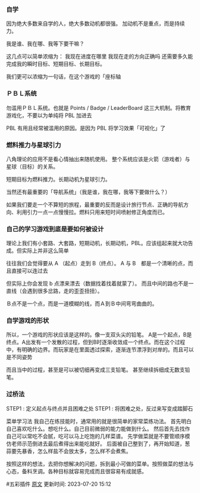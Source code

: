 

### 自学
因为绝大多数来自学的人，绝大多数动机都很强。
加动机不是重点，而是持续力。

我是谁、我在哪、我等下要干嘛？

这几点可以简单浓缩为：
我现在进度在哪里
我现在走的方向正确吗
还需要多久能完成我的瞬时目标、短期目标、长期目标。

我们更可以浓缩为一句话，在这个游戏的「座标轴

### ＰＢＬ系统
勿滥用ＰＢＬ系统。也就是 Points / Badge / LeaderBoard 这三大机制。将教育游戏化，不要以为单纯将 PBL 加进去

PBL 有用且经常被滥用的原因。是因为 PBL 将学习效果「可视化」了

### 燃料推力与星球引力

八角理论的应用不是看心情抽出来随机使用。
整个系统应该是火箭（游戏者）与星球（目标）的关系。

短期目标为燃料推力。长期动机为星球引力。

当然还有最重要的「导航系统」（我是谁，我在哪，我等下要做什么？）

如果我们要走一个不算短的旅程，最重要的反而是设计旅行节点、正确的导航方向、利用引力一点一点慢慢拉。燃料只用来短时间喷射修正角度而已。

### 自己的学习游戏到底是要如何被设计

理论上我们有小套路、大套路，短期动机，长期动机，PBL。应该组起来就大功告成。但实际上并非这么简单

往往我们会觉得要从 A （起点）走到 B（终点）。
A 与 B　都是一个清晰的点，而且直接可以连过去

但实际上你会发现 b 点漂来漂去（数据找着找着就蒙了）。
而且中间的路也不是一直线（会遇到很多岔路，走的歪歪扭扭）。

Ｂ点不是一个点，而是一道模糊的线，而Ａ到Ｂ中间弯弯曲曲的。

### 自学游戏的形状
所以，一个游戏的形状应该是这样的。像一支双头尖的铅笔。
A是一个起点，B是终点。A出发有一个发散的过程，但到B时逐渐收敛成一个终点。而在这个过程中，有明确的边界。而玩家是在里面透过探索，逐渐连节漂浮到对岸的。而且可以是不同姿势

而且当中的过程，甚至是可以被切细再变成三支铅笔。
甚至继续拆细成无数支铅笔。

### 过桥法

STEP1 : 定义起点与终点并且困难之处
STEP1 : 将困难之处，反过来写变成踏脚石

菜单学习法
我自己在练技能时，通常用的就是很简单的家常菜练功法。
首先明白自己喜欢吃什么。想吃什么。自己目前微弱的能力能做到什么。
然后首先去找作自己可以常吃不会腻，吃可以马上吃饱的几样菜谱。
先学做菜就是不要管顺序模仿老师示范倒进去最后煮得出来能吃就好。
后面被自己整到了，再开始知道，葱蒜要先暴香，怎么样盐不会放太多，怎么样不会煮焦。

按照这样的想法，去把你想解决的问题，拆到最小可做的菜单。按照做菜的想法与心态，备料烹调。各种目标就容易完成而且很容易有成就感。


 #五彩插件 [原文](https://github.com/xdite/learn-hack/blob/master/09.md)
更新时间: 2023-07-20 15:12